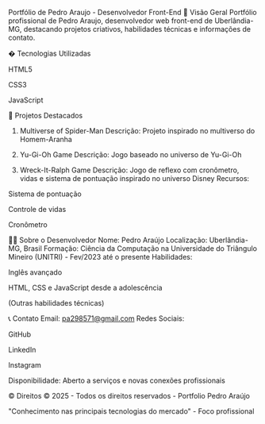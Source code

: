 Portfólio de Pedro Araujo - Desenvolvedor Front-End
📌 Visão Geral
Portfólio profissional de Pedro Araujo, desenvolvedor web front-end de Uberlândia-MG, destacando projetos criativos, habilidades técnicas e informações de contato.

� Tecnologias Utilizadas

HTML5

CSS3

JavaScript

🎯 Projetos Destacados
1. Multiverse of Spider-Man
Descrição: Projeto inspirado no multiverso do Homem-Aranha

2. Yu-Gi-Oh Game
Descrição: Jogo baseado no universo de Yu-Gi-Oh

3. Wreck-It-Ralph Game
Descrição: Jogo de reflexo com cronômetro, vidas e sistema de pontuação inspirado no universo Disney
Recursos:

Sistema de pontuação

Controle de vidas

Cronômetro

👨‍💻 Sobre o Desenvolvedor
Nome: Pedro Araújo
Localização: Uberlândia-MG, Brasil
Formação: Ciência da Computação na Universidade do Triângulo Mineiro (UNITRI) - Fev/2023 até o presente
Habilidades:

Inglês avançado

HTML, CSS e JavaScript desde a adolescência

(Outras habilidades técnicas)

📞 Contato
Email: pa298571@gmail.com
Redes Sociais: 

GitHub

LinkedIn

Instagram

Disponibilidade: Aberto a serviços e novas conexões profissionais

©️ Direitos
© 2025 - Todos os direitos reservados - Portfolio Pedro Araújo

"Conhecimento nas principais tecnologias do mercado" - Foco profissional